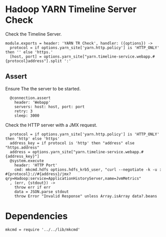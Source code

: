 
# Hadoop YARN Timeline Server Check

Check the Timeline Server.

    module.exports = header: 'YARN TR Check', handler: ({options}) ->
      protocol = if options.yarn_site['yarn.http.policy'] is 'HTTP_ONLY' then '' else 'https.'
      [host, port] = options.yarn_site["yarn.timeline-service.webapp.#{protocol}address"].split ':'

## Assert

Ensure The the server to be started.

      @connection.assert
        header: 'Webapp'
        servers: host: host, port: port
        retry: 3
        sleep: 3000

Check the HTTP server with a JMX request.

      protocol = if options.yarn_site['yarn.http.policy'] is 'HTTP_ONLY' then 'http' else 'https'
      address_key = if protocol is 'http' then "address" else "https.address"
      address = options.yarn_site["yarn.timeline-service.webapp.#{address_key}"]
      @system.execute
        header: 'HTTP Port'
        cmd: mkcmd.hdfs options.hdfs_krb5_user, "curl --negotiate -k -u : #{protocol}://#{address}/jmx?qry=Hadoop:service=ApplicationHistoryServer,name=JvmMetrics"
      , (err, {stdout}) ->
        throw err if err
        data = JSON.parse stdout
        throw Error "Invalid Response" unless Array.isArray data?.beans

# Dependencies

    mkcmd = require '../../lib/mkcmd'
